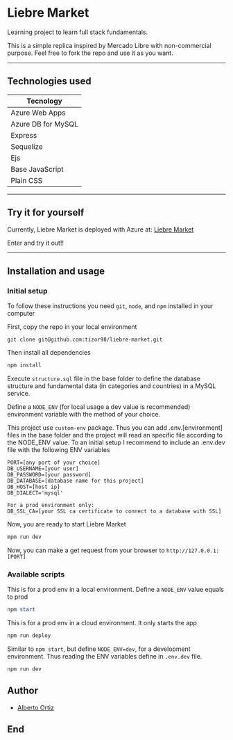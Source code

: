 # Liebre Market

Learning project to learn full stack fundamentals.

This is a simple replica inspired by Mercado Libre with non-commercial purpose.
Feel free to fork the repo and use it as you want.

---

## Technologies used

| Tecnology          |
|--------------------|
| Azure Web Apps     |
| Azure DB for MySQL |
| Express            |
| Sequelize          |
| Ejs                |
| Base JavaScript    |
| Plain CSS          |

---

## Try it for yourself

Currently, Liebre Market is deployed with Azure at: [Liebre Market](https://liebre-market.azurewebsites.net/)

Enter and try it out!!

---

## Installation and usage

### Initial setup

To follow these instructions you need `git`, `node`, and `npm`
installed in your computer

First, copy the repo in your local environment

```git
git clone git@github.com:tizor98/liebre-market.git
```

Then install all dependencies

```PowerShell
npm install
```

Execute `structure.sql` file in the base folder to define the database structure
and fundamental data (in categories and countries) in a MySQL service.

Define a `NODE_ENV` (for local usage a dev value is recommended) environment variable with the method of your choice.

This project use `custom-env` package. Thus you can add .env.[environment] files in the base folder and
the project will read an specific file according to the NODE_ENV value. 
To an initial setup I recommend to include an .env.dev file with the following ENV variables


```
PORT=[any port of your choice]
DB_USERNAME=[your user]
DB_PASSWORD=[your password]
DB_DATABASE=[database name for this project]
DB_HOST=[host ip]
DB_DIALECT='mysql'

For a prod environment only:
DB_SSL_CA=[your SSL ca certificate to connect to a database with SSL]
```

Now, you are ready to start Liebre Market

```PowerShell
mpm run dev
```

Now, you can make a get request from your browser to `http://127.0.0.1:[PORT]`

### Available scripts

This is for a prod env in a local environment.
Define a `NODE_ENV` value equals to prod
```PowerShell
npm start
```

This is for a prod env in a cloud environment. It only starts the app
```PowerShell
npm run deploy
```
Similar to `npm start`, but define `NODE_ENV=dev`, for a development environment.
Thus reading the ENV variables define in `.env.dev` file.
```PowerShell
npm run dev
```

## Author

- [Alberto Ortiz](https://github.com/tizor98)

## End